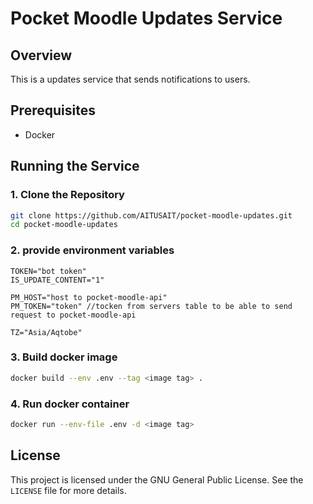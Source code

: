 # Pocket Moodle Updates Service

## Overview
This is a updates service that sends notifications to users.

## Prerequisites
- Docker

## Running the Service

### 1. Clone the Repository
```bash
git clone https://github.com/AITUSAIT/pocket-moodle-updates.git
cd pocket-moodle-updates
```

### 2. provide environment variables
```
TOKEN="bot token"
IS_UPDATE_CONTENT="1"

PM_HOST="host to pocket-moodle-api"
PM_TOKEN="token" //tocken from servers table to be able to send request to pocket-moodle-api

TZ="Asia/Aqtobe"
```

### 3. Build docker image
```bash
docker build --env .env --tag <image tag> .
```

### 4. Run docker container
```bash
docker run --env-file .env -d <image tag>
```

## License
This project is licensed under the GNU General Public License. See the `LICENSE` file for more details.

